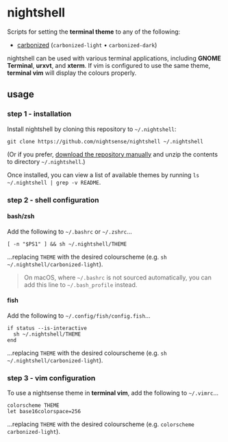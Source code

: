 # nightshell

Scripts for setting the **terminal theme** to any of the following:

- [carbonized](https://github.com/nightsense/carbonized) (`carbonized-light` • `carbonized-dark`)

nightshell can be used with various terminal applications, including **GNOME Terminal**, **urxvt**, and **xterm**. If vim is configured to use the same theme, **terminal vim** will display the colours properly.

## usage

### step 1 - installation

Install nightshell by cloning this repository to `~/.nightshell`:

```
git clone https://github.com/nightsense/nightshell ~/.nightshell
```

(Or if you prefer, [download the repository manually](https://github.com/nightsense/nightshell/archive/master.zip) and unzip the contents to directory `~/.nightshell`.)

Once installed, you can view a list of available themes by running `ls ~/.nightshell | grep -v README`.

### step 2 - shell configuration

#### bash/zsh

Add the following to `~/.bashrc` or `~/.zshrc`...

```
[ -n "$PS1" ] && sh ~/.nightshell/THEME
```

...replacing `THEME` with the desired colourscheme (e.g. `sh ~/.nightshell/carbonized-light`).

> On macOS, where `~/.bashrc` is not sourced automatically, you can add this line to `~/.bash_profile` instead.

#### fish

Add the following to `~/.config/fish/config.fish`...

```
if status --is-interactive
  sh ~/.nightshell/THEME
end
```

...replacing `THEME` with the desired colourscheme (e.g. `sh ~/.nightshell/carbonized-light`).

### step 3 - vim configuration

To use a nightsense theme in **terminal vim**, add the following to `~/.vimrc`...

```
colorscheme THEME
let base16colorspace=256
```

...replacing `THEME` with the desired colourscheme (e.g. `colorscheme carbonized-light`).
